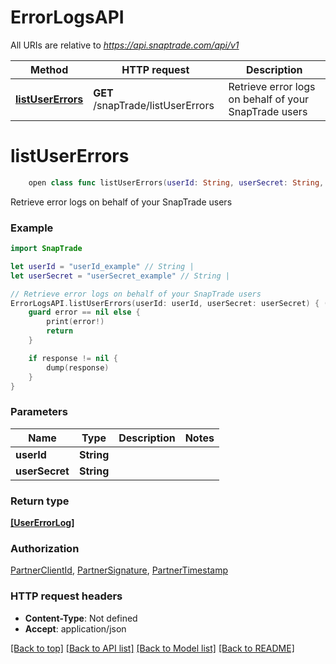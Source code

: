 # ErrorLogsAPI

All URIs are relative to *https://api.snaptrade.com/api/v1*

Method | HTTP request | Description
------------- | ------------- | -------------
[**listUserErrors**](ErrorLogsAPI.md#listusererrors) | **GET** /snapTrade/listUserErrors | Retrieve error logs on behalf of your SnapTrade users


# **listUserErrors**
```swift
    open class func listUserErrors(userId: String, userSecret: String, completion: @escaping (_ data: [UserErrorLog]?, _ error: Error?) -> Void)
```

Retrieve error logs on behalf of your SnapTrade users

### Example
```swift
import SnapTrade

let userId = "userId_example" // String | 
let userSecret = "userSecret_example" // String | 

// Retrieve error logs on behalf of your SnapTrade users
ErrorLogsAPI.listUserErrors(userId: userId, userSecret: userSecret) { (response, error) in
    guard error == nil else {
        print(error!)
        return
    }

    if response != nil {
        dump(response)
    }
}
```

### Parameters

Name | Type | Description  | Notes
------------- | ------------- | ------------- | -------------
 **userId** | **String** |  | 
 **userSecret** | **String** |  | 

### Return type

[**[UserErrorLog]**](UserErrorLog.md)

### Authorization

[PartnerClientId](../README.md#PartnerClientId), [PartnerSignature](../README.md#PartnerSignature), [PartnerTimestamp](../README.md#PartnerTimestamp)

### HTTP request headers

 - **Content-Type**: Not defined
 - **Accept**: application/json

[[Back to top]](#) [[Back to API list]](../README.md#api-endpoints) [[Back to Model list]](../README.md#models) [[Back to README]](../README.md)


